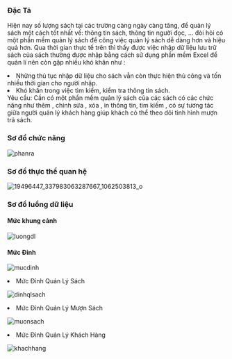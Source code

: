 ### Đặc Tả
Hiện nay số lượng sách tại các trường càng ngày càng tăng, để quản lý sách một cách tốt nhất về: thông tin sách, thông tin người đọc, …  đòi hỏi có một phần mềm quản  lý sách để công việc quản lý sách dễ dàng hơn và hiệu quả hơn.
Qua thời gian thực tế trên thì thấy được việc nhập dữ liệu lưu trữ sách của sách thường được nhập bằng cách sử dụng phần mềm Excel để quản lí nên còn gặp nhiều khó khăn như :
<li>	Những thủ tục nhập dữ liệu cho sách vẫn còn thực hiện thủ công và tốn nhiều thời gian cho người nhập.</li>
<li>	Khó khăn trong việc tìm kiếm, kiểm tra thông tin sách.</li>
Yêu cầu: Cần có một phần mềm quản lý sách của các sách có các chức năng như  thêm , chỉnh sửa , xóa , in thông tin, tìm kiếm , có sự tương tác giữa người quản lý khách hàng giúp khách có thể theo dõi tình hình mượn trả sách.

### Sơ đồ chức năng
![phanra](https://user-images.githubusercontent.com/27764596/28244337-746eb084-6a12-11e7-9ab7-497b3635c77f.png)

### Sơ đồ thực thể quan hệ
![19496447_337983063287667_1062503813_o](https://user-images.githubusercontent.com/27764596/28244351-bbaf36f8-6a12-11e7-994f-4361457e3daa.png)

### Sơ đồ luồng dữ liệu
#### Mức khung cảnh
![luongdl](https://user-images.githubusercontent.com/27764596/28244362-3212e7e0-6a13-11e7-823c-85b48af3984c.png)
####
#### Mức Đỉnh
![mucdinh](https://user-images.githubusercontent.com/27764596/28244372-a49093b2-6a13-11e7-87ed-51923b03f848.PNG)

<li> Mức Đỉnh Quản Lý Sách </li>

![dinhqlsach](https://user-images.githubusercontent.com/27764596/28244378-da81ac22-6a13-11e7-85ee-14871e305595.PNG)

<li> Mức Đỉnh Quản Lý Mượn Sách </li>

![muonsach](https://user-images.githubusercontent.com/27764596/28244390-2ac2315c-6a14-11e7-977c-7f23bceb1f89.PNG)

<li> Mức Đỉnh Quản Lý Khách Hàng </li>

![khachhang](https://user-images.githubusercontent.com/27764596/28244400-97a65d52-6a14-11e7-8f13-99365cb44c6e.PNG)
